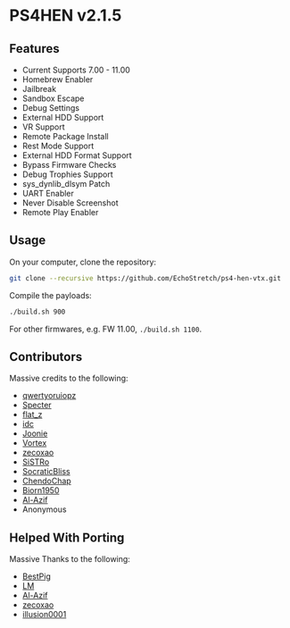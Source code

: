 # PS4HEN v2.1.5

## Features
- Current Supports 7.00 - 11.00
- Homebrew Enabler
- Jailbreak
- Sandbox Escape
- Debug Settings
- External HDD Support
- VR Support
- Remote Package Install
- Rest Mode Support
- External HDD Format Support
- Bypass Firmware Checks
- Debug Trophies Support
- sys_dynlib_dlsym Patch
- UART Enabler
- Never Disable Screenshot
- Remote Play Enabler

## Usage

On your computer, clone the repository:

```sh
git clone --recursive https://github.com/EchoStretch/ps4-hen-vtx.git
```

Compile the payloads:

```sh
./build.sh 900
```

For other firmwares, e.g. FW 11.00, `./build.sh 1100`.

## Contributors
Massive credits to the following:
- [qwertyoruiopz](https://twitter.com/qwertyoruiopz)
- [Specter](https://twitter.com/SpecterDev) 
- [flat_z](https://twitter.com/flat_z)
- [idc](https://twitter.com/3226_2143)
- [Joonie](https://github.com/Joonie86/)
- [Vortex](https://github.com/xvortex)
- [zecoxao](https://twitter.com/notnotzecoxao)
- [SiSTRo](https://github.com/SiSTR0)
- [SocraticBliss](https://twitter.com/SocraticBliss)
- [ChendoChap](https://github.com/ChendoChap)
- [Biorn1950](https://github.com/Biorn1950)
- [Al-Azif](https://github.com/Al-Azif)
- Anonymous

## Helped With Porting
Massive Thanks to the following:
- [BestPig](https://twitter.com/BestPig)
- [LM](https://twitter.com/LightningMods)
- [Al-Azif](https://twitter.com/_AlAzif)
- [zecoxao](https://twitter.com/notnotzecoxao)
- [illusion0001](https://twitter.com/illusion0002)

